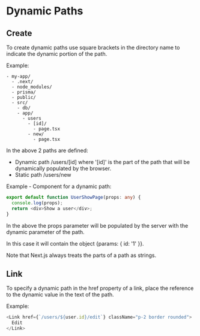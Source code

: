 # Dynamic Paths

## Create

To create dynamic paths use square brackets in the directory name to indicate the dynamic portion of the path.

Example:

```
- my-app/
  - .next/
  - node_modules/
  - prisma/
  - public/
  - src/
    - db/
    - app/
      - users
        - [id]/
          - page.tsx
        - new/
          - page.tsx
```

In the above 2 paths are defined:

- Dynamic path /users/[id] where '[id]' is the part of the path that will be dynamically populated by the browser.
- Static path /users/new

Example - Component for a dynamic path:

```typescript
export default function UserShowPage(props: any) {
  console.log(props);
  return <div>Show a user</div>;
}
```

In the above the props parameter will be populated by the server with the dynamic parameter of the path.

In this case it will contain the object {params: { id: '1' }}.

Note that Next.js always treats the parts of a path as strings.

## Link

To specify a dynamic path in the href property of a link, place the reference to the dynamic value in the text of the path.

Example:

```typescript
<Link href={`/users/${user.id}/edit`} className="p-2 border rounded">
  Edit
</Link>
```
